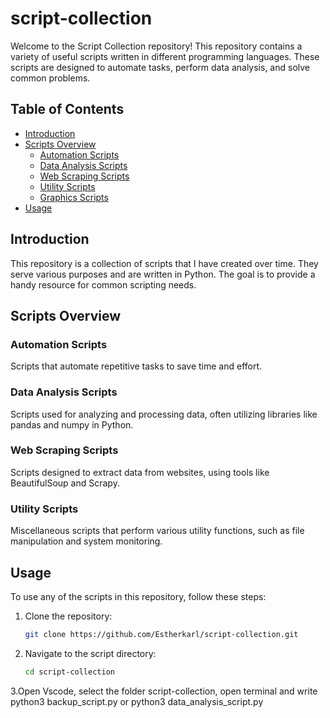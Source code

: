 # script-collection

Welcome to the Script Collection repository! This repository contains a variety of useful scripts written in different programming languages. These scripts are designed to automate tasks, perform data analysis, and solve common problems.

## Table of Contents
- [Introduction](#introduction)
- [Scripts Overview](#scripts-overview)
  - [Automation Scripts](#automation-scripts)
  - [Data Analysis Scripts](#data-analysis-scripts)
  - [Web Scraping Scripts](#web-scraping-scripts)
  - [Utility Scripts](#utility-scripts)
  - [Graphics Scripts](#Graphips-scripts)
- [Usage](#usage)


## Introduction
This repository is a collection of scripts that I have created over time. They serve various purposes and are written in Python. The goal is to provide a handy resource for common scripting needs.

## Scripts Overview

### Automation Scripts
Scripts that automate repetitive tasks to save time and effort.

### Data Analysis Scripts
Scripts used for analyzing and processing data, often utilizing libraries like pandas and numpy in Python.

### Web Scraping Scripts
Scripts designed to extract data from websites, using tools like BeautifulSoup and Scrapy.

### Utility Scripts
Miscellaneous scripts that perform various utility functions, such as file manipulation and system monitoring.

## Usage
To use any of the scripts in this repository, follow these steps:

1. Clone the repository:
    ```bash
    git clone https://github.com/Estherkarl/script-collection.git
    ```
2. Navigate to the script directory:
    ```bash
    cd script-collection
    ```
3.Open Vscode, select the folder script-collection, open terminal and write python3 backup_script.py or python3 data_analysis_script.py 

